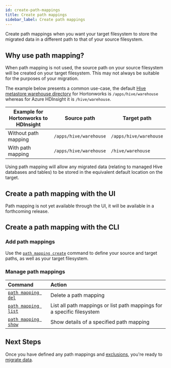 ```yaml
---
id: create-path-mappings
title: Create path mappings
sidebar_label: Create path mappings
---
```


Create path mappings when you want your target filesystem to store the migrated data in a different path to that of your source filesystem.

## Why use path mapping?

When path mapping is not used, the source path on your source filesystem will be created on your target filesystem. This may not always be suitable for the purposes of your migration.

The example below presents a common use-case, the default [Hive metastore warehouse directory](https://cwiki.apache.org/confluence/display/Hive/Configuration+Properties#ConfigurationProperties-hive.metastore.warehouse.dir) for Hortonworks is `/apps/hive/warehouse` whereas for Azure HDInsight it is `/hive/warehouse`.

| Example for Hortonworks to HDInsight | Source path | Target path |
|---|---|---|
| Without path mapping | `/apps/hive/warehouse` | `/apps/hive/warehouse` |
| With path mapping | `/apps/hive/warehouse` | `/hive/warehouse` |

Using path mapping will allow any migrated data (relating to managed Hive databases and tables) to be stored in the equivalent default location on the target.

## Create a path mapping with the UI

Path mapping is not yet available through the UI, it will be available in a forthcoming release.

## Create a path mapping with the CLI

### Add path mappings

Use the [`path mapping create`](./command-reference.md#path-mapping-create) command to define your source and target paths, as well as your target filesystem.

### Manage path mappings

| Command | Action |
|:---|:---|
| [`path mapping del`](./command-reference.md#path-mapping-del) | Delete a path mapping |
| [`path mapping list`](./command-reference.md#path-mapping-list) | List all path mappings or list path mappings for a specific filesystem |
| [`path mapping show`](./command-reference.md#path-mapping-show) | Show details of a specified path mapping |

## Next Steps

Once you have defined any path mappings and [exclusions](./configure-exclusions.md), you're ready to [migrate data](./create-migration.md).

